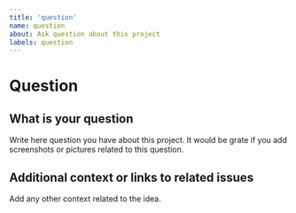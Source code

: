 ```yaml
---
title: 'question'
name: question
about: Ask question about this project
labels: question
---
```


# Question

## What is your question

Write here question you have about this project. It would be grate if you add screenshots or pictures related to this question.
<!-- For example: What optimisation algorithm you use in automaton construction. -->

## Additional context or links to related issues

Add any other context related to the idea.
<!-- For example: link to another realisation of regular expresions wich relates to this question. -->
